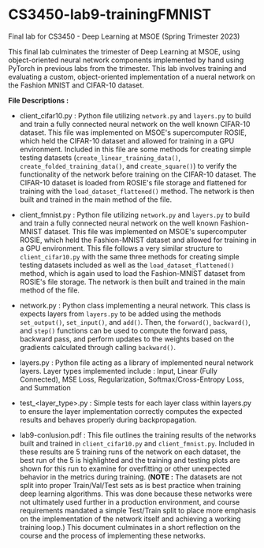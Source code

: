 # CS3450-lab9-trainingFMNIST
Final lab for CS3450 - Deep Learning at MSOE (Spring Trimester 2023)

This final lab culminates the trimester of Deep Learning at MSOE, using object-oriented neural network components implemented by hand using PyTorch in previous labs from the trimester. 
This lab involves training and evaluating a custom, object-oriented implementation of a nueral network on the Fashion MNIST and CIFAR-10 dataset. 

**File Descriptions :** 
- client_cifar10.py : Python file utilizing `network.py` and `layers.py` to build and train a fully connected neural network on the well known CIFAR-10 dataset. This file was implemented on MSOE's supercomputer ROSIE, which held the CIFAR-10 dataset and allowed for training in a GPU environment. Included in this file are some methods for creating simple testing datasets (`create_linear_training_data()`, `create_folded_training_data()`, and `create_square()`) to verify the functionality of the network before training on the CIFAR-10 dataset. The CIFAR-10 dataset is loaded from ROSIE's file storage and flattened for training with the `load_dataset_flattened()` method. The network is then built and trained in the main method of the file.
  
- client_fmnist.py : Python file utilizing `network.py` and `layers.py` to build and train a fully connected neural network on the well known Fashion-MNIST dataset. This file was implemented on MSOE's supercomputer ROSIE, which held the Fashion-MNIST dataset and allowed for training in a GPU environment. This file follows a very similar structure to `client_cifar10.py` with the same three methods for creating simple testing datasets included as well as the `load_dataset_flattened()` method, which is again used to load the Fashion-MNIST dataset from ROSIE's file storage. The network is then built and trained in the main method of the file.
  
- network.py : Python class implementing a neural network. This class is expects layers from `layers.py` to be added using the methods `set_output()`, `set_input()`, and `add()`. Then, the `forward()`, `backward()`, and `step()` functions can be used to compute the forward pass, backward pass, and perform updates to the weights based on the gradients calculated through calling `backward()`.
  
- layers.py : Python file acting as a library of implemented neural network layers. Layer types implemented include : Input, Linear (Fully Connected), MSE Loss, Regularization, Softmax/Cross-Entropy Loss, and Summation
  
- test_<layer_type>.py : Simple tests for each layer class within layers.py to ensure the layer implementation correctly computes the expected results and behaves properly during backpropagation.

- lab9-conlusion.pdf : This file outlines the training results of the networks built and trained in `client_cifar10.py` and `client_fmnist.py`. Included in these results are 5 training runs of the network on each dataset, the best run of the 5 is highlighted and the training and testing plots are shown for this run to examine for overfitting or other unexpected behavior in the metrics during training. (**NOTE :** The datasets are not split into proper Train/Val/Test sets as is best practice when training deep learning algorithms. This was done because these networks were not ultimately used further in a production environment, and course requirements mandated a simple Test/Train split to place more emphasis on the implementation of the network itself and achieving a working training loop.) This document culminates in a short reflection on the course and the process of implementing these networks. 
